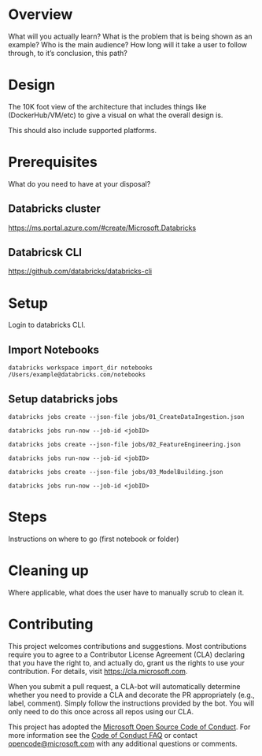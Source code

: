# Overview

What will you actually learn? What is the problem that is being shown as an example? Who is the main audience? How long will it take a user to follow through, to it’s conclusion, this path?

# Design

The 10K foot view of the architecture that includes things like (DockerHub/VM/etc) to give a visual on what the overall design is.

This should also include supported platforms.

# Prerequisites

What do you need to have at your disposal?

## Databricks cluster
https://ms.portal.azure.com/#create/Microsoft.Databricks

## Databricsk CLI
https://github.com/databricks/databricks-cli

# Setup

Login to databricks CLI. 

## Import Notebooks

`databricks workspace import_dir notebooks /Users/example@databricks.com/notebooks`

## Setup databricks jobs 

`databricks jobs create --json-file jobs/01_CreateDataIngestion.json`

`databricks jobs run-now --job-id <jobID>`

`databricks jobs create --json-file jobs/02_FeatureEngineering.json`

`databricks jobs run-now --job-id <jobID>`

`databricks jobs create --json-file jobs/03_ModelBuilding.json`

`databricks jobs run-now --job-id <jobID>`

# Steps

Instructions on where to go (first notebook or folder)

# Cleaning up

Where applicable, what does the user have to manually scrub to clean it.

# Contributing

This project welcomes contributions and suggestions.  Most contributions require you to agree to a
Contributor License Agreement (CLA) declaring that you have the right to, and actually do, grant us
the rights to use your contribution. For details, visit https://cla.microsoft.com.

When you submit a pull request, a CLA-bot will automatically determine whether you need to provide
a CLA and decorate the PR appropriately (e.g., label, comment). Simply follow the instructions
provided by the bot. You will only need to do this once across all repos using our CLA.

This project has adopted the [Microsoft Open Source Code of Conduct](https://opensource.microsoft.com/codeofconduct/).
For more information see the [Code of Conduct FAQ](https://opensource.microsoft.com/codeofconduct/faq/) or
contact [opencode@microsoft.com](mailto:opencode@microsoft.com) with any additional questions or comments.
